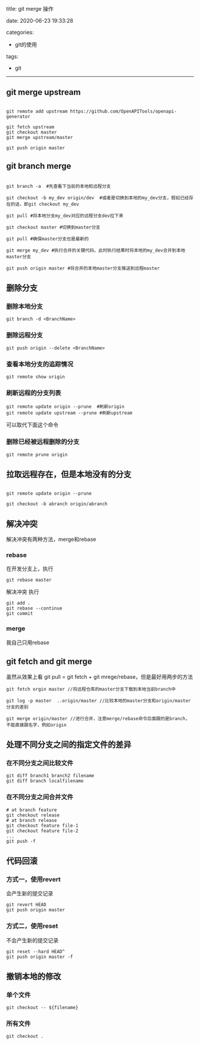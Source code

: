 title: git merge 操作

date: 2020-06-23 19:33:28

categories:
- git的使用

tags:
- git
---

## git merge upstream

```

git remote add upstream https://github.com/OpenAPITools/openapi-generator

git fetch upstream
git checkout master
git merge upstream/master

git push origin master

```

<!--more-->

## git branch merge

```

git branch -a  #先查看下当前的本地和远程分支

git checkout -b my_dev origin/dev  #或者是切换到本地的my_dev分支，假如已经存在的话，即git checkout my_dev 

git pull #将本地分支my_dev对应的远程分支dev拉下来

git checkout master #切换到master分支

git pull #确保master分支也是最新的

git merge my_dev #执行合并的关键代码，此时执行结果时将本地的my_dev合并到本地master分支

git push origin master #将合并的本地master分支推送到远程master

```

## 删除分支

### 删除本地分支

```shell
git branch -d <BranchName>
```

### 删除远程分支

```shell
git push origin --delete <BranchName>
```

### 查看本地分支的追踪情况

```shell
git remote show origin
```

### 刷新远程的分支列表
```shell
git remote update origin --prune  #刷新origin
git remote update upstream --prune #刷新upstream
```
可以取代下面这个命令
### 删除已经被远程删除的分支

```shell
git remote prune origin

```

## 拉取远程存在，但是本地没有的分支

```shell

git remote update origin --prune

git checkout -b abranch origin/abranch
```

## 解决冲突

解决冲突有两种方法，merge和rebase

### rebase

在开发分支上，执行
```shell
git rebase master
```
解决冲突
执行
```shell
git add .
git rebase --continue
git commit
```

### merge
我自己只用rebase

## git fetch and git merge
虽然从效果上看 git pull = git fetch + git mrege/rebase，但是最好用两步的方法

```shelll
git fetch orgin master //将远程仓库的master分支下载到本地当前branch中

git log -p master  ..origin/master //比较本地的master分支和origin/master分支的差别

git merge origin/master //进行合并，注意merge/rebase命令后面跟的是branch，不能直接跟名字，例如origin
```

## 处理不同分支之间的指定文件的差异

### 在不同分支之间比较文件

```
git diff branch1 branch2 filename
git diff branch localfilename
```

### 在不同分支之间合并文件

```
# at branch feature
git checkout release
# at branch release
git checkout feature file-1
git checkout feature file-2
...
git push -f 
```

## 代码回滚

### 方式一，使用revert
会产生新的提交记录

```shell
git revert HEAD
git push origin master
```

### 方式二，使用reset
不会产生新的提交记录

```shell
git reset --hard HEAD^
git push origin master -f
```

## 撤销本地的修改

### 单个文件
```shell
git checkout -- ${filename}
```

### 所有文件
```shell
git checkout .
```
